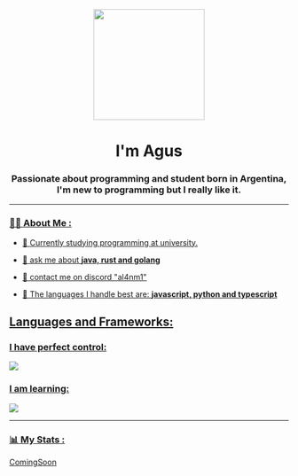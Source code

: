 <div id="header" align="center">
    <img src="https://media.giphy.com/media/5qII4FPBe5aqQ/giphy.gif" width="200" />
  <h1 align="center">I'm Agus</h1>
  <h3 align="center">Passionate about programming and student born in Argentina, I'm new to programming but I really like it.</h3>
</div>

<div id="badges" align="center">
  <a href="https://twitter.com/k4yx0795" target="_blank"
     <img src="https://img.shields.io/twitter/follow/k4yx0795?logo=twitter&style=for-the-badge"
         alt="Twitter Badge" />
  <a/>
  <a href="https://www.youtube.com/@v-sk7658" target="_blank"
     <img src="https://img.shields.io/youtube/channel/subscribers/v-sk7658?logo=youtube&style=for-the-badge"
         alt="Youtube Badge" />
  <a/>
  <a href="https://www.twitch.tv/sk4yx_bv" target="_blank"
     <img src="https://img.shields.io/twitch/status/sk4yx_bv?logo=twitch&style=for-the-badge"
         alt="Twitch Badge" />
</div>

- - -

### 👨‍💻 About Me :

- 👤 Currently studying programming at university.

- 👤 ask me about **java, rust and golang**

- 👤 contact me on discord "al4nm1"

- 👤 The languages ​​I handle best are: **javascript, python and typescript**

<div align="left">
    <h2>Languages and Frameworks:</h2>
    <h3>I have perfect control:</h3>
<div align="left">
<img src="https://skillicons.dev/icons?i=html,css,js,ts,py,mongodb,redis,nestjs,express,django,nodejs" />
<div align="left">
    <h3>I am learning:</h3>
<div align="left">
<img src="https://skillicons.dev/icons?i=go,rust,java,cpp" />
</div>
    
-  -  -
    
### 📊 My Stats :

ComingSoon
